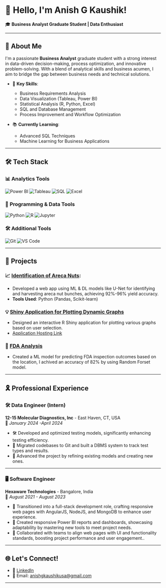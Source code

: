 # 👋 Hello, I'm Anish G Kaushik!  
🎓 **Business Analyst Graduate Student | Data Enthusiast**

---

## 🚀 About Me  
I'm a passionate **Business Analyst** graduate student with a strong interest in data-driven decision-making, process optimization, and innovative problem-solving. With a blend of analytical skills and business acumen, I aim to bridge the gap between business needs and technical solutions.  

- 🌟 **Key Skills**:  
  - Business Requirements Analysis  
  - Data Visualization (Tableau, Power BI)  
  - Statistical Analysis (R, Python, Excel)  
  - SQL and Database Management  
  - Process Improvement and Workflow Optimization  

- 📚 **Currently Learning**:  
  - Advanced SQL Techniques  
  - Machine Learning for Business Applications  

---
## 🛠️ Tech Stack  

### 📊 **Analytics Tools**  
![Power BI](https://img.shields.io/badge/Power%20BI-F2C811?style=for-the-badge&logo=power-bi&logoColor=black)
![Tableau](https://img.shields.io/badge/Tableau-E97627?style=for-the-badge&logo=tableau&logoColor=white)
![SQL](https://img.shields.io/badge/SQL-4479A1?style=for-the-badge&logo=postgresql&logoColor=white)
![Excel](https://img.shields.io/badge/Microsoft%20Excel-217346?style=for-the-badge&logo=microsoft-excel&logoColor=white)

### 📐 **Programming & Data Tools**  
![Python](https://img.shields.io/badge/Python-3776AB?style=for-the-badge&logo=python&logoColor=white)
![R](https://img.shields.io/badge/R-276DC3?style=for-the-badge&logo=r&logoColor=white)
![Jupyter](https://img.shields.io/badge/Jupyter-F37626?style=for-the-badge&logo=jupyter&logoColor=white)

### 🛠️ **Additional Tools**  
![Git](https://img.shields.io/badge/Git-F05032?style=for-the-badge&logo=git&logoColor=white)
![VS Code](https://img.shields.io/badge/VS%20Code-007ACC?style=for-the-badge&logo=visual-studio-code&logoColor=white)

---

## 📂 Projects  

### 📈 [Identification of Areca Nuts](https://github.com/anishgkaushik/arecanut-background-removal):    
- Developed a web app using ML & DL models like U-Net for identifying and harvesting areca nut bunches, achieving 92%-96% yield accuracy.  
- **Tools Used**: Python (Pandas, Scikit-learn)

### 💡 [Shiny Application for Plotting Dynamic Graphs](https://github.com/anishgkaushik/Dynamic_Graphs_Rshiny)  
- Designed an interactive R Shiny application for plotting various graphs based on user selection.
- [Application Hosting Link](https://gkapps.shinyapps.io/Project_App/)

### 🏢 [FDA Analysis](https://github.com/anishgkaushik/FDA_Analysis_App)
- Created a ML model for predicting FDA inspection outcomes based on the location, I achived an accuracy of 82% by using Random Forset model.

---

## 🎗 Professional Experience  

### 🛠️ **Data Engineer (Intern)**  
**12-15 Molecular Diagnostics, Inc** - East Haven, CT, USA  
📅 *January 2024 -April 2024*  
- 🛠️ Developed and optimized testing models, significantly enhancing testing efficiency.
- 🔄 Migrated codebases to Git and built a DBMS system to track test types and results.
- 🚀 Advanced the project by refining existing models and creating new ones.

---

### 🖥️ **Software Engineer**  
**Hexaware Technologies** - Bangalore, India  
📅 *August 2021 - August 2023*  
- 🚀 Transitioned into a full-stack development role, crafting responsive web pages with AngularJS, NodeJS, and MongoDB to enhance user experience.  
- 🔧 Created responsive Power BI reports and dashboards, showcasing adaptability by mastering new tools to meet project needs.
- 🤝 Collaborated with teams to align web pages with UI and functionality standards, boosting project performance and user engagement..  

---

## 🌐 Let's Connect!  

- 💼 [LinkedIn](#www.linkedin.com/in/anish-gangur-kaushik)   
- 📧 Email: [anishgkaushikusa@gmail.com](mailto:anishgkaushikusa@gmail.com)  

---
